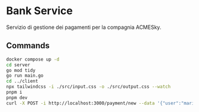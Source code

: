 # Bank Service

Servizio di gestione dei pagamenti per la compagnia ACMESky.

## Commands

```bash
docker compose up -d
cd server
go mod tidy
go run main.go
cd ../client
npx tailwindcss -i ./src/input.css -o ./src/output.css --watch
pnpm i
pnpm dev
curl -X POST -i http://localhost:3000/payment/new --data '{"user":"mario","amount":100,"description":"volo bologna milano"}'
```
